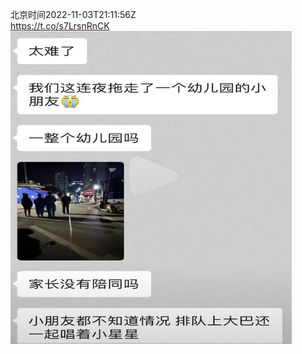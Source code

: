 北京时间2022-11-03T21:11:56Z<br>https://t.co/s7LrsnRnCK<br><img src='/temp/image/2022/o-Month-11/1588157029083914241_0.jpg' width='450' height='500'><br><br>